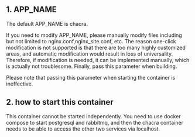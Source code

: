 ## 1. APP_NAME

The default APP_NAME is chacra.

If you need to modify APP_NAME, please manually modify files including but not limited to nginx.conf,nginx_site.conf, etc. The reason one-click modification is not supported is that there are too many highly customized areas, and automatic modification would result in loss of universality. Therefore, if modification is needed, it can be implemented manually, which is actually not troublesome. Finally, pass this parameter when building.

Please note that passing this parameter when starting the container is ineffective.


## 2. how to start this container

This container cannot be started independently. You need to use docker compose to start postgresql and rabbitmq, and then the chacra container needs to be able to access the other two services via localhost.